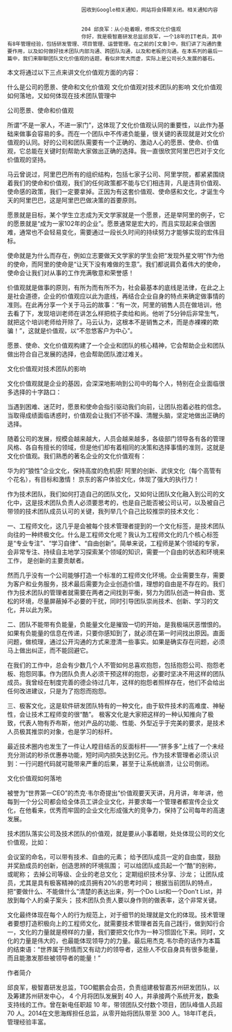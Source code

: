 
                            
                            因收到Google相关通知，网站将会择期关闭。相关通知内容
                            
                            
                            204 邱良军：从小处着眼，修炼文化价值观
                            你好，我是极智嘉研发总监邱良军，一个18年的IT老兵，其中有8年管理经验，包括研发管理、项目管理、运营管理。在之前的[文章]中，我们讲了沟通的重要作用，以及如何做好技术团队内部沟通、跨团队沟通，以及和老板的沟通。在本系列的最后一篇中，我们来聊聊团队文化价值观的话题，看似非常大而虚，实际上是公司长久发展的基石。

本文将通过以下三点来讲文化价值观方面的内容：


什么是公司的愿景、使命和文化价值观
文化价值观对技术团队的影响
文化价值观如何落地，又如何体现在技术团队管理中


公司愿景、使命和价值观

所谓“不是一家人，不进一家门”，这体现了文化价值观认同的重要性，以此作为基础来做事会容易的多。而在一个团队中不传递负能量，很关键的表现就是对文化价值观的认同。好的公司和团队需要有一个正确的、激动人心的愿景、使命、价值观，它总能在关键时刻帮助大家做出正确的选择。我一直很欣赏阿里巴巴对于文化价值观的坚持。


马云曾说过，阿里巴巴所有的组织结构，包括七家子公司、阿里学院，都紧紧围绕着我们的使命和价值观，我们的任何政策都不能与它们相违背，凡是违背价值观、使命感的政策，我们一定要拿掉。正因为有这套价值观、使命感和文化，才诞生今天的阿里巴巴，这是阿里巴巴做决策的首要原则。


愿景就是目标，某个学生立志成为天文学家就是一个愿景，还是举阿里的例子，它的愿景就是“成为一家102年的企业”。愿景通常是宏大的，而且实现起来会很困难，通常也不会轻易变化，需要通过一段长久时间的持续努力才能够实现的宏伟目标。

使命就是为什么而存在，例如立志要做天文学家的学生会把“发现外星文明”作为他的使命，而阿里的使命是“让天下没有难做的生意”。我们都说肩负着伟大的使命，使命会让我们对从事的工作充满敬意和荣誉感！

价值观就是做事的原则，有所为而有所不为，社会最基本的底线是法律，在此之上是社会道德，企业的价值观应以此为底线，再结合企业自身的特点来确定做事情的准则。在此再分享一个关于马云的故事：“有一次，阿里的销售人员在做培训，他去看了下，发现培训老师在讲怎么样把梳子卖给和尚。他听了5分钟后非常生气，就把这个培训老师给开除了。马云认为，这根本不是销售之术，而是赤裸裸的欺骗！”，这就是价值观，以“不忽悠客户为中心”。

愿景、使命、文化价值观构建了一个企业和团队的核心精神，它会帮助企业和团队做出符合自己发展的选择，也会帮助团队渡过难关。

文化价值观对技术团队的影响

文化价值观就是企业的基因，会深深地影响到公司中的每个人，特别在企业面临很多选择的十字路口：


当遇到困难、迷茫时，愿景和使命会指引驱动我们向前，让团队抱着必胜的信念。
当取得成绩面临诱惑时，价值观会让我们不骄不躁、清醒头脑，坚定地做出正确的选择。


随着公司的发展，规模会越来越大，人员会越来越多，各级部门领导各有各的管理风格、各自有擅长的领域，但是他们却有着相同的决策和选择事情的准则，这就是文化价值观。我们熟悉的著名企业的文化价值观有：


华为的“狼性”企业文化，保持高度的危机感!
阿里的创新、武侠文化（每个高管有个花名），有目标和激情！
京东的客户体验文化，体现了强大的执行力！


作为技术团队，我们如何打造自己的团队文化，又如何让团队文化融入到公司的文化中，这是技术团队负责人必须要思考的，也是自己能否被公司认可，以及被自己带领的技术团队成员认可的关键，我列举几个自己比较推崇的技术文化：

一、工程师文化，这几乎是会被每个技术管理者提到的一个文化标签，是技术团队向往的一种终极文化。什么是工程师文化呢？我认为工程师文化的几个核心标签是“专业专注”、“学习自律”、“自由创新”。简单来说，工程师是某个领域的专家，会非常专注、持续自主地学习探索某个领域的知识，需要一个自由的状态和环境来工作， 是创新的主要贡献者。

然而几乎没有一个公司能够打造一个标准的工程师文化环境。企业需要生存，需要为客户和业务服务，技术最后需要为企业创造价值，理想的自由是不存在的。我们作为技术团队的管理者就需要在两者之间找到平衡，努力为团队创造一种自由、宽松的环境，尽量屏蔽掉不必要的干扰，同时引导团队崇尚技术、创新、学习的文化，并以此为荣。

二、团队不能带有负能量，负能量文化是摧毁一切的开始，是我极端厌恶憎恨的。如果有负能量的信息在传递，只要你感知到了，就必须在第一时间找出原因。直面问题，做梳理，通过公开沟通的方式来澄清一些事实。如果是确实存在问题，必须马上做出纠正，而不能回避它。

在我们的工作中，总会有少数几个人不管如何总喜欢抱怨，包括抱怨公司、抱怨老板、抱怨同事。作为团队负责人必须干预这样的抱怨，必要时坚决不用这样的团队成员。我曾经在制度完善的德企待过几年，这样的抱怨者照样存在，他们不会给出任何改进建议，只是为了抱怨而抱怨。

三、极客文化，这是软件研发团队特有的一种文化，由于软件技术的高难度、神秘性，会让技术工程师变的很“酷”。 极客文化是大家把这样的一种认知推向了极致，代表人物有乔布斯，他对产品的功能、性能、外型近乎于完美的要求，是技术人员极其推崇的对象，也是学习的标杆。

最近技术圈内也发生了一件让人瞠目结舌的反面标杆——“拼多多”上线了一个未经充分测试的秒杀优惠券功能，短时间内损失达到亿元。作为技术管理者必须认识到：一行问题代码就可能带来严重的后果，甚至于让系统崩溃，让公司倒闭。

文化价值观如何落地

被誉为“世界第一CEO”的杰克·韦尔奇提出“价值观要天天讲，月月讲，年年讲，他每到一个分公司都会给全体员工讲企业文化，并要求每一个管理者都宣传企业文化，在他看来，优秀而牢固的企业文化形成强大的竞争力，保持了公司每年的高速发展。

技术团队落实公司及技术团队的价值观，就是要从小事着眼，处处体现公司的文化价值观，比如：


会议室的命名，可以带有技术、自由的元素；
给予团队成员一定的自由度，鼓励并奖励成员的创新，创造思辨的环境氛围；
可以给团队成员起一个“酷”的别称，或昵称；
去掉公司等级、企业的老总文化；
定期组织技术分享、沙龙；
让团队成员，尤其是具有极客精神的成员拥有20%的思考时间；
根据当前团队的特点，把“要做什么、不能做什么”清楚的表达出来，列一个Do List和一个Don’t List，并放到每个人的桌子案头；
技术团队负责人要以身作则的做表率，这个非常关键。


文化最终体现在每个人的行为规范上，对于细节的处理就是文化的体现。技术管理者要想打造积极向上的工程师文化，就需要技术管理者首先自己践行，做到知行合一，文化的力量就是榜样的力量，我们要把文化作为一种习惯固化下来。同时，文化的力量是伟大的，也最能体现领导力的力量。最后用杰克.韦尔奇的话作为本篇的结束语：“世界属于热情而又有动力的领导者，这些人不仅自身具有很多能量，而且能激发那些被领导者的能量！”

作者简介

邱良军，极智嘉研发总监，TGO鲲鹏会会员，负责组建极智嘉苏州研发团队，以及筹建苏州研发中心， 4 个月将团队发展到 40 人，并承接两个系统开发，数条支持线的工作。曾在新电任职超 10 年，带领团队交付数个项目，团队峰值人员超 70 人。2014在文思海辉担任总监，从零开始将团队带至 300 人。18年IT老兵，管理经验丰富。

                        
                        
                            